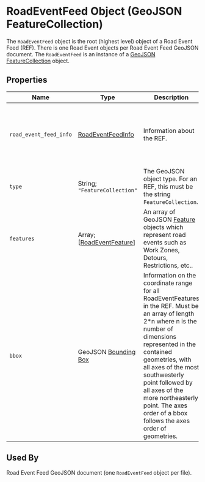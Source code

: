 # RoadEventFeed Object (GeoJSON FeatureCollection)
The `RoadEventFeed` object is the root (highest level) object of a Road Event Feed (REF). There is one Road Event objects per Road Event Feed GeoJSON document. The `RoadEventFeed` is an instance of a [GeoJSON FeatureCollection](https://tools.ietf.org/html/rfc7946#section-3.3) object.

## Properties
Name | Type | Description | Conformance | Notes
--- | --- | --- | --- | ---
`road_event_feed_info` | [RoadEventFeedInfo](/spec-content/objects/RoadEventFeedInfo.md) | Information about the REF. | Required | This is a REF-specific [foreign member](https://tools.ietf.org/html/rfc7946#section-6.1) and is not part of the GeoJSON specification.
`type` | String; `"FeatureCollection"` | The GeoJSON object type. For an REF, this must be the string `FeatureCollection`. | Required | This is a GeoJSON property.
`features` | Array; \[[RoadEventFeature](/spec-content/objects/RoadEventFeature.md)\] | An array of GeoJSON [Feature](https://tools.ietf.org/html/rfc7946#section-3.2) objects which represent road events such as Work Zones, Detours, Restrictions, etc.. | Required |
`bbox` | GeoJSON [Bounding Box](https://tools.ietf.org/html/rfc7946#section-5) | Information on the coordinate range for all RoadEventFeatures in the REF. Must be an array of length 2*n where n is the number of dimensions represented in the contained geometries, with all axes of the most southwesterly point followed by all axes of the more northeasterly point.  The axes order of a bbox follows the axes order of geometries. | Optional | This is a GeoJSON property.

## Used By
Road Event Feed GeoJSON document (one `RoadEventFeed` object per file).
